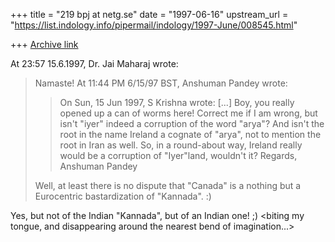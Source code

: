 +++
title = "219 bpj at netg.se"
date = "1997-06-16"
upstream_url = "https://list.indology.info/pipermail/indology/1997-June/008545.html"

+++
[Archive link](https://list.indology.info/pipermail/indology/1997-June/008545.html)

At 23:57 15.6.1997, Dr. Jai Maharaj wrote:
>Namaste! At 11:44 PM 6/15/97 BST, Anshuman Pandey wrote:
>>
>> On Sun, 15 Jun 1997, S Krishna wrote:
>> [...]
>>Boy, you really opened up a can of worms here! Correct me if I am wrong,
>>but isn't "iyer" indeed a corruption of the word "arya"? And isn't the
>>root in the name Ireland a cognate of "arya", not to mention the root in
>>Iran as well. So, in a round-about way, Ireland really would be a
>>corruption of "Iyer"land, wouldn't it?
>>Regards,
>>Anshuman Pandey
>
>Well, at least there is no dispute that "Canada" is
>a nothing but a Eurocentric bastardization of "Kannada". :)

Yes, but not of the Indian "Kannada", but of an Indian one! ;) <biting my
tongue, and disappearing around the nearest bend of imagination...>






